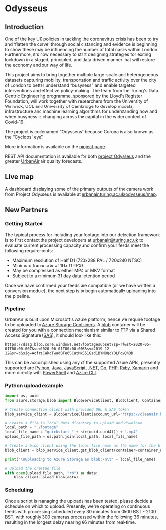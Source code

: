 # Odysseus

## Introduction

One of the key UK policies in tackling the coronavirus crisis has been to try and ‘flatten the curve’ through social distancing and evidence is beginning to show these may be influencing the number of total cases within London. Furthermore, it's now necessary to start designing strategies for exiting lockdown in a staged, principled, and data driven manner that will restore the economy and our way of life.

This project aims to bring together multiple large-scale and heterogeneous datasets capturing mobility, transportation and traffic activity over the city of London to better understand “busyness” and enable targeted interventions and effective policy-making. The team from the Turing's Data Centric Engineering programme, sponsored by the Lloyd's Register Foundation, will work together with researchers from the University of Warwick, UCL and University of Cambridge to develop models, infrastructure and machine learning algorithms for understanding how and when busyness is changing across the capital in the wider context of Covid-19.

The project is codenamed “Odysseus” because Corona is also known as the “Cyclops' eye”.

More information is available on the [project page](https://www.turing.ac.uk/research/research-projects/project-odysseus-understanding-london-busyness-and-exiting-lockdown).

REST API documentation is available for both [project Odysseus](https://urbanair.turing.ac.uk/odysseus/docs) and the greater [UrbanAir](https://urbanair.turing.ac.uk/docs) air quality forecasts.

## Live map

A dashboard displaying some of the primary outputs of the camera work from Project Odysseus is available at [urbanair.turing.ac.uk/odysseus/map](https://urbanair.turing.ac.uk/odysseus/map).

## New Partners
### Getting Started
The typical process for including your footage into our detection framework is to first contact the project developers at [urbanair@turing.ac.uk](mailto:urbanair@turing.ac.uk) to evaluate current processing capacity and confirm your feeds meet the following requirements:
 - Maximum resolution of Half D1 (720x288 PAL / 720x240 NTSC)
 - Minimum frame rate of 1Hz (1 FPS)
 - May be compressed as either MP4 or MKV format
 - Subject to a minimum 31 day data retention period

Once we have confirmed your feeds are compatible (or we have written a conversion module), the next step is to begin automatically uploading into the pipeline.

### Pipeline
UrbanAir is built upon Microsoft's Azure platform, hence we require footage to be uploaded to [Azure Storage Containers](https://docs.microsoft.com/en-us/azure/storage/common/storage-account-overview). A [blob](https://docs.microsoft.com/en-us/azure/storage/blobs/storage-blobs-introduction) container will be created for you with a connection mechianism similar to FTP via a Shared Access Signature ([SAS](https://docs.microsoft.com/en-us/azure/storage/common/storage-sas-overview)), it should look like this:
```
https://dssg.blob.core.windows.net/footagesubset?sp=rl&st=2020-05-01T00:00:00Z&se=2020-06-01T00:00:00Z&sv=2019-12-12&sr=c&sig=AcfrzCWkcTwadOFe6SCatMxG51Gsd1BYM8QcYOLPqvQ%3D
```

This can be accomplished using any of the supported Azure APIs, presently supported are [Python](https://docs.microsoft.com/en-us/azure/storage/blobs/storage-quickstart-blobs-python), [Java](https://docs.microsoft.com/en-us/azure/storage/blobs/storage-quickstart-blobs-java), [JavaScript](https://docs.microsoft.com/en-us/azure/storage/blobs/storage-quickstart-blobs-nodejs), [.NET](https://docs.microsoft.com/en-us/azure/storage/blobs/storage-quickstart-blobs-dotnet), [Go](), [PHP](https://docs.microsoft.com/en-us/azure/storage/blobs/storage-quickstart-blobs-php?tabs=windows), [Ruby](https://docs.microsoft.com/en-us/azure/storage/blobs/storage-quickstart-blobs-ruby), [Xamarin](https://docs.microsoft.com/en-us/azure/storage/blobs/storage-quickstart-blobs-xamarin) and more directly with [PowerShell](https://docs.microsoft.com/en-us/azure/storage/blobs/storage-quickstart-blobs-powershell) and [Azure CLI](https://docs.microsoft.com/en-us/azure/storage/blobs/storage-quickstart-blobs-cli).

### Python upload example 
```python
import os, uuid
from azure.storage.blob import BlobServiceClient, BlobClient, ContainerClient

# Create connection client with provided URL & SAS token
blob_service_client = BlobServiceClient(account_url="https://cleanair.blob.core.windows.net", credential="<demo>")

# Create a file in local data directory to upload and download
local_path = "./footage"
local_file_name = "quickstart_" + str(uuid.uuid4()) + ".mp4"
upload_file_path = os.path.join(local_path, local_file_name)

# Create a blob client using the local file name as the name for the blob
blob_client = blob_service_client.get_blob_client(container=container_name, blob=local_file_name)

print("\nUploading to Azure Storage as blob:\n\t" + local_file_name)

# Upload the created file
with open(upload_file_path, "rb") as data:
    blob_client.upload_blob(data)
```

### Scheduling
Once a script is managing the uploads has been tested, please decide a schedule on which to upload. Presently, we're operating on continuous feeds with processing scheduled every 30 minutes from 0500 BST - 2100 BST, with roughly 300 cameras processed within the following 36 minutes, resulting in the longest delay nearing 66 minutes from real-time.